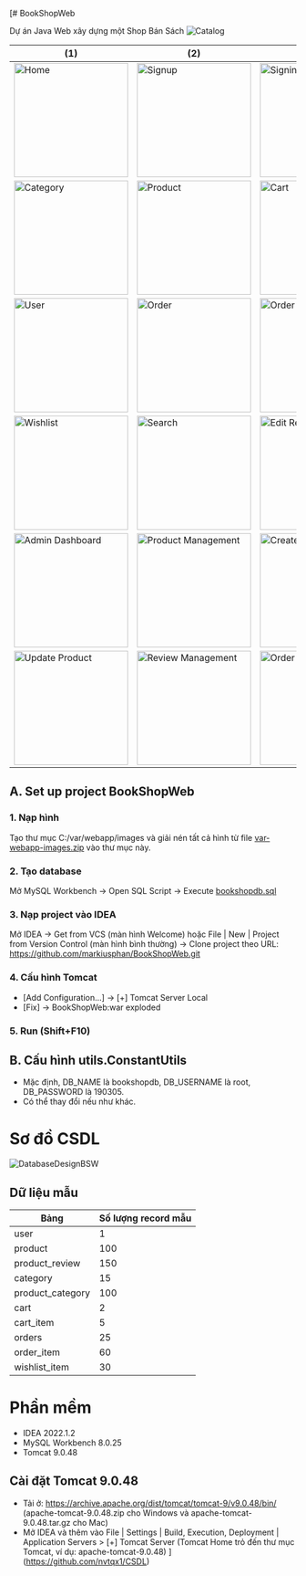 [# BookShopWeb

Dự án Java Web xây dựng một Shop Bán Sách
![Catalog](https://user-images.githubusercontent.com/60851390/228592444-282493ee-7ebd-4115-b40f-af23ec7dfa08.png)

| (1)                                                                                                                                                   | (2)                                                                                                                                                      | (3)                                                                                                                                                    |
| ----------------------------------------------------------------------------------------------------------------------------------------------------- | -------------------------------------------------------------------------------------------------------------------------------------------------------- | ------------------------------------------------------------------------------------------------------------------------------------------------------ |
| <img src="https://user-images.githubusercontent.com/60851390/228592577-87976ca7-76c6-44c8-ab18-e664cce7493d.png" alt="Home" width="200" />            | <img src="https://user-images.githubusercontent.com/60851390/228592589-fa4302d4-a82e-4697-b22a-f84115885946.png" alt="Signup" width="200" />             | <img src="https://user-images.githubusercontent.com/60851390/228592594-fb3cec7c-7aac-47a4-8c4b-33a8792a2578.png" alt="Signin" width="200" />           |
| <img src="https://user-images.githubusercontent.com/60851390/228592602-8fe8fc00-89cb-4bc4-bb4b-b6c4e172dcfd.png" alt="Category" width="200" />        | <img src="https://user-images.githubusercontent.com/60851390/228592605-cf258cf4-3afe-4814-b649-2e5cfa3dc7f2.png" alt="Product" width="200" />            | <img src="https://user-images.githubusercontent.com/60851390/228592610-afc17126-f5da-45a2-b0b6-c4b89e39bf35.png" alt="Cart" width="200" />             |
| <img src="https://user-images.githubusercontent.com/60851390/228592611-c41f8048-48fc-45a4-82db-91e8f4dcc808.png" alt="User" width="200" />            | <img src="https://user-images.githubusercontent.com/60851390/228592615-1785a568-bc06-4556-a53b-3253dd782945.png" alt="Order" width="200" />              | <img src="https://user-images.githubusercontent.com/60851390/228592619-eb6d56ba-49ba-461a-9616-83926d3e794c.png" alt="Order Detail" width="200" />     |
| <img src="https://user-images.githubusercontent.com/60851390/228592622-47b20682-7314-4033-b35f-232630d2cf4b.png" alt="Wishlist" width="200" />        | <img src="https://user-images.githubusercontent.com/60851390/228592628-be226989-3b7d-4bca-9d8a-1cdfc60b6aca.png" alt="Search" width="200" />             | <img src="https://user-images.githubusercontent.com/60851390/228592633-fe3bc1c0-bfc8-4600-9cae-2038221bba9d.png" alt="Edit Review" width="200" />      |
| <img src="https://user-images.githubusercontent.com/60851390/228592634-df36905e-e377-442e-82f1-89eb5c921960.png" alt="Admin Dashboard" width="200" /> | <img src="https://user-images.githubusercontent.com/60851390/228592637-09d61699-6f0e-404b-b32b-e969ab864e78.png" alt="Product Management" width="200" /> | <img src="https://user-images.githubusercontent.com/60851390/228592639-3cc4767f-ce03-4521-a7de-9f993d4cbe2c.png" alt="Create Product" width="200" />   |
| <img src="https://user-images.githubusercontent.com/60851390/228592645-0ffedb14-78d6-47c2-9577-59a802159251.png" alt="Update Product" width="200" />  | <img src="https://user-images.githubusercontent.com/60851390/228592649-c7325684-cf12-406d-9fc7-b4980b668c7d.png" alt="Review Management" width="200" />  | <img src="https://user-images.githubusercontent.com/60851390/228592653-99341b4d-f200-4890-b556-a59bccefb789.png" alt="Order Management" width="200" /> |

## A. Set up project BookShopWeb

### 1. Nạp hình

Tạo thư mục C:/var/webapp/images và giải nén tất cả hình từ file [var-webapp-images.zip](https://github.com/markiusphan/BookShopWeb/blob/main/init/var-webapp-images.zip) vào thư mục này.

### 2. Tạo database

Mở MySQL Workbench → Open SQL Script → Execute [bookshopdb.sql](https://github.com/markiusphan/BookShopWeb/blob/main/init/bookshopdb.sql)

### 3. Nạp project vào IDEA

Mở IDEA → Get from VCS (màn hình Welcome) hoặc File | New | Project from Version Control (màn hình bình thường) → Clone project theo URL: https://github.com/markiusphan/BookShopWeb.git

### 4. Cấu hình Tomcat

- [Add Configuration...] → [+] Tomcat Server Local
- [Fix] → BookShopWeb:war exploded

### 5. Run (Shift+F10)

## B. Cấu hình utils.ConstantUtils

- Mặc định, DB_NAME là bookshopdb, DB_USERNAME là root, DB_PASSWORD là 190305.
- Có thể thay đổi nếu như khác.

# Sơ đồ CSDL

![DatabaseDesignBSW](https://user-images.githubusercontent.com/60851390/184755435-bb97a62a-4cdd-408d-9a5a-526430f50c64.svg)

## Dữ liệu mẫu

| Bảng             | Số lượng record mẫu |
| ---------------- | ------------------- |
| user             | 1                   |
| product          | 100                 |
| product_review   | 150                 |
| category         | 15                  |
| product_category | 100                 |
| cart             | 2                   |
| cart_item        | 5                   |
| orders           | 25                  |
| order_item       | 60                  |
| wishlist_item    | 30                  |

# Phần mềm

- IDEA 2022.1.2
- MySQL Workbench 8.0.25
- Tomcat 9.0.48

## Cài đặt Tomcat 9.0.48

- Tải ở: https://archive.apache.org/dist/tomcat/tomcat-9/v9.0.48/bin/ (apache-tomcat-9.0.48.zip cho Windows và apache-tomcat-9.0.48.tar.gz cho Mac)
- Mở IDEA và thêm vào File | Settings | Build, Execution, Deployment | Application Servers > [+] Tomcat Server (Tomcat Home trỏ đến thư mục Tomcat, ví dụ: apache-tomcat-9.0.48)
](https://github.com/nvtqx1/CSDL)
